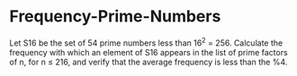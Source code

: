 # Frequency-Prime-Numbers


Let S16 be the set of 54 prime numbers less than $16^2$ = 256. Calculate the frequency with which an element of S16 appears in the list of prime factors of n, for n ≤ 216, and verify that the average frequency is less than the %4.

